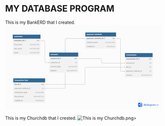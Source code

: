 # MY DATABASE PROGRAM
This is my BankERD that I created.
![This is my BankERD](BankERD.png)
 
 This is my Churchdb that I crested.
 ![This is my Churchdb](Churchdb).png>